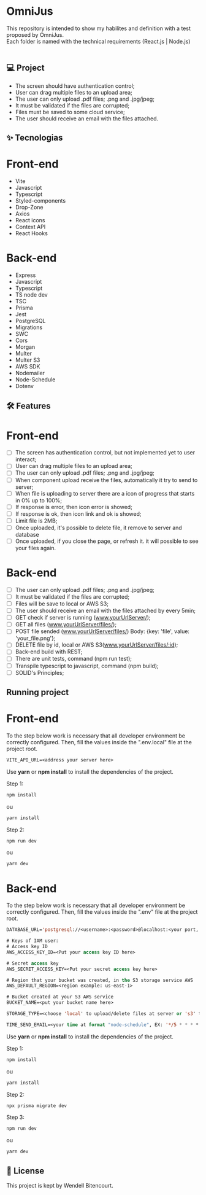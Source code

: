 # OmniJus

This repository is intended to show my habilites and definition with a test proposed by OmniJus. 
<br/>
Each folder is named with the technical requirements (React.js | Node.js)
<br/>
<br/>
## 💻 Project
- The screen should have authentication control;
- User can drag multiple files to an upload area;
- The user can only upload .pdf files; .png and .jpg/jpeg;
- It must be validated if the files are corrupted;
- Files must be saved to some cloud service;
- The user should receive an email with the files attached.

## ✨ Tecnologias

# Front-end
- Vite
- Javascript
- Typescript
- Styled-components
- Drop-Zone
- Axios
- React icons
- Context API
- React Hooks

# Back-end
- Express
- Javascript
- Typescript
- TS node dev
- TSC
- Prisma
- Jest
- PostgreSQL
- Migrations
- SWC
- Cors
- Morgan
- Multer
- Multer S3
- AWS SDK
- Nodemailer
- Node-Schedule
- Dotenv

## :hammer_and_wrench: Features 

# Front-end
-   [ ] The screen has authentication control, but not implemented yet to user interact;
-   [ ] User can drag multiple files to an upload area;
-   [ ] The user can only upload .pdf files; .png and .jpg/jpeg;
-   [ ] When component upload receive the files, automatically it try to send to server;
-   [ ] When file is uploading to server there are a icon of progress that starts in 0% up to 100%;
-   [ ] If response is error, then icon error is showed;
-   [ ] If response is ok, then icon link and ok is showed;
-   [ ] Limit file is 2MB;
-   [ ] Once uploaded, it's possible to delete file, it remove to server and database
-   [ ] Once uploaded, if you close the page, or refresh it. it will possible to see your files again.

# Back-end
-   [ ] The user can only upload .pdf files; .png and .jpg/jpeg;
-   [ ] It must be validated if the files are corrupted;
-   [ ] Files will be save to local or AWS S3;
-   [ ] The user should receive an email with the files attached by every 5min;
-   [ ] GET check if server is running (www.yourUrlServer/);
-   [ ] GET all files (www.yourUrlServer/files/);
-   [ ] POST file sended (www.yourUrlServer/files/) Body: {key: 'file', value: 'your_file.png'};
-   [ ] DELETE file by id, local or AWS S3(www.yourUrlServer/files/:id);
-   [ ] Back-end build with REST;
-   [ ] There are unit tests, command (npm run test);
-   [ ] Transpile typescript to javascript, command (npm build);
-   [ ] SOLID's Principles;

## Running project

# Front-end
To the step below work is necessary that all developer environment be correctly configured.
Then, fill the values ​​inside the ".env.local" file at the project root.

```cl
VITE_API_URL=<address your server here>
```

Use **yarn** or **npm install** to install the dependencies of the project.

Step 1:
```cl
npm install
```
ou

```cl
yarn install
```

Step 2:
```cl
npm run dev
```
ou

```cl
yarn dev
```

# Back-end
To the step below work is necessary that all developer environment be correctly configured.
Then, fill the values ​​inside the ".env" file at the project root.

```cl
DATABASE_URL='postgresql://<username>:<password>@localhost:<your port, i'm using 5433>/<mydb>?schema=<myschema>'

# Keys of IAM user:
# Access key ID 
AWS_ACCESS_KEY_ID=<Put your access key ID here>

# Secret access key
AWS_SECRET_ACCESS_KEY=<Put your secret access key here>

# Region that your bucket was created, in the S3 storage service AWS
AWS_DEFAULT_REGION=<region example: us-east-1>

# Bucket created at your S3 AWS service
BUCKET_NAME=<put your bucket name here>

STORAGE_TYPE=<choose 'local' to upload/delete files at server or 's3' to upload/delete files in the s3 AWS>

TIME_SEND_EMAIL=<your time at format "node-schedule", EX: '*/5 * * * *', its run in interval of 5 minutes">
```

Use **yarn** or **npm install** to install the dependencies of the project.

Step 1:
```cl
npm install
```
ou

```cl
yarn install
```

Step 2:
```cl
npx prisma migrate dev 
```

Step 3:
```cl
npm run dev
```
ou

```cl
yarn dev
```

## 📄 License

This project is kept by Wendell Bitencourt.

<br />
